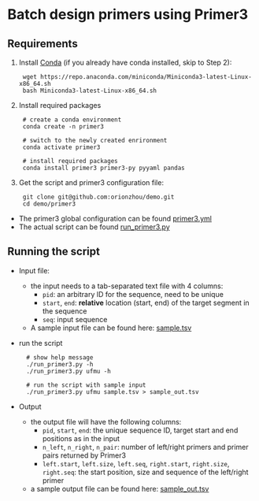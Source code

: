 # Batch design primers using Primer3

## Requirements
1. Install [Conda](https://docs.conda.io/en/latest/miniconda.html) (if you already have conda installed, skip to Step 2):

        wget https://repo.anaconda.com/miniconda/Miniconda3-latest-Linux-x86_64.sh
        bash Miniconda3-latest-Linux-x86_64.sh

2. Install required packages

        # create a conda environment
        conda create -n primer3

        # switch to the newly created enrironment
        conda activate primer3

        # install required packages
        conda install primer3 primer3-py pyyaml pandas

3. Get the script and primer3 configuration file:

        git clone git@github.com:orionzhou/demo.git
        cd demo/primer3

  * The primer3 global configuration can be found [primer3.yml](primer3.yml)
  * The actual script can be found [run_primer3.py](run_primer3.py)

## Running the script

* Input file:
  * the input needs to a tab-separated text file with 4 columns:
    * `pid`: an arbitrary ID for the sequence, need to be unique
    * `start`, `end`: **relative** location (start, end) of the target segment in the sequence
    * `seq`: input sequence
  * A sample input file can be found here: [sample.tsv](sample.tsv)
* run the script

        # show help message
        ./run_primer3.py -h
        ./run_primer3.py ufmu -h

        # run the script with sample input
        ./run_primer3.py ufmu sample.tsv > sample_out.tsv

* Output
  * the output file will have the following columns:
    * `pid`, `start`, `end`: the unique sequence ID, target start and end positions as in the input
    * `n_left`, `n_right`, `n_pair`: number of left/right primers and primer pairs returned by Primer3
    * `left.start`, `left.size`, `left.seq`, `right.start`, `right.size`, `right.seq`: the start position, size and sequence of the left/right primer
  * a sample output file can be found here: [sample_out.tsv](sample_out.tsv)


